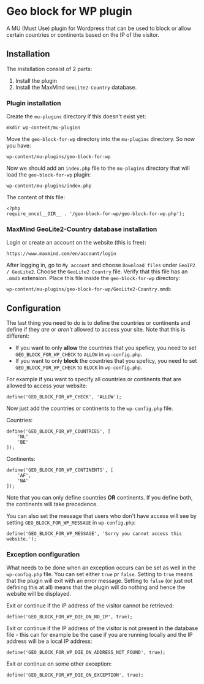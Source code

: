 # Geo block for WP plugin

A MU (Must Use) plugin for Wordpress that can be used to block or allow certain countries or continents based on the IP of the visitor.

## Installation

The installation consist of 2 parts:

1. Install the plugin
2. Install the MaxMind `GeoLite2-Country` database.

### Plugin installation

Create the `mu-plugins` directory if this doesn't exist yet:

    mkdir wp-content/mu-plugins

Move the `geo-block-for-wp` directory into the `mu-plugins` directory. So now you have:

    wp-content/mu-plugins/geo-block-for-wp

Now we should add an `index.php` file to the `mu-plugins` directory that will load the `geo-block-for-wp` plugin:

    wp-content/mu-plugins/index.php

The content of this file:

    <?php
    require_once(__DIR__ . '/geo-block-for-wp/geo-block-for-wp.php');

### MaxMind GeoLite2-Country database installation

Login or create an account on the website (this is free):

    https://www.maxmind.com/en/account/login

After logging in, go to `My account` and choose `Download files` under `GeoIP2 / GeoLite2`. Choose the `GeoLite2 Country` file. Verify that this file has an `.mmdb` extension. Place this file inside the `geo-block-for-wp` directory:

    wp-content/mu-plugins/geo-block-for-wp/GeoLite2-Country.mmdb

## Configuration

The last thing you need to do is to define the countries or continents and define if they _are_ or _aren't_ allowed to access your site. Note that this is different:

- If you want to only __allow__ the countries that you speficy, you need to set `GEO_BLOCK_FOR_WP_CHECK` to `ALLOW` in `wp-config.php`.
- If you want to only __block__ the countries that you speficy, you need to set `GEO_BLOCK_FOR_WP_CHECK` to `BLOCK` in `wp-config.php`.

For example if you want to specify all countries or continents that are allowed to access your website:

    define('GEO_BLOCK_FOR_WP_CHECK', 'ALLOW');

Now just add the countries or continents to the `wp-config.php` file.

Countries:
    
    define('GEO_BLOCK_FOR_WP_COUNTRIES', [
	    'NL'
        'BE'
    ]);

Continents:

    define('GEO_BLOCK_FOR_WP_CONTINENTS', [
        'AF',
        'NA'
    ]);

Note that you can only define countries __OR__ continents. If you define both, the continents will take precedence.

You can also set the message that users who don't have access will see by setting `GEO_BLOCK_FOR_WP_MESSAGE` in `wp-config.php`:

    define('GEO_BLOCK_FOR_WP_MESSAGE', 'Sorry you cannot access this website.');

### Exception configuration

What needs to be done when an exception occurs can be set as well in the `wp-config.php` file. You can set either `true` pr `false`. Setting to `true` means that the plugin will exit with an error message.
Setting to `false` (or just not defining this at all) means that the plugin will do nothing and hence the website will be displayed.

Exit or continue if the IP address of the visitor cannot be retrieved:

    define('GEO_BLOCK_FOR_WP_DIE_ON_NO_IP', true);

Exit or continue if the IP address of the visitor is not present in the database file - this can for example be the case if you are running locally and the IP address will be a local IP address:

    define('GEO_BLOCK_FOR_WP_DIE_ON_ADDRESS_NOT_FOUND', true);

Exit or continue on some other exception:

    define('GEO_BLOCK_FOR_WP_DIE_ON_EXCEPTION', true);

